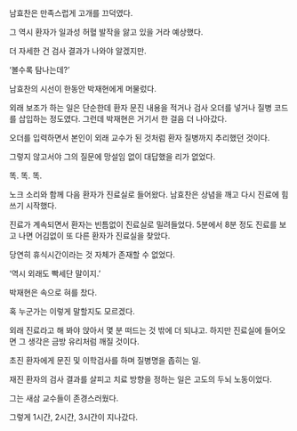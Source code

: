 남효찬은 만족스럽게 고개를 끄덕였다.

그 역시 환자가 일과성 허혈 발작을 앓고 있을 거라 예상했다.

더 자세한 건 검사 결과가 나와야 알겠지만.

‘볼수록 탐나는데?’

남효찬의 시선이 한동안 박재현에게 머물렀다.

외래 보조가 하는 일은 단순한데 환자 문진 내용을 적거나 검사 오더를 넣거나 질병 코드를 삽입하는 정도였다. 그런데 박재현은 거기서 한 걸음 더 나아갔다.

오더를 입력하면서 본인이 외래 교수가 된 것처럼 환자 질병까지 추리했던 것이다.

그렇지 않고서야 그의 질문에 망설임 없이 대답했을 리가 없었다.

똑. 똑. 똑.

노크 소리와 함께 다음 환자가 진료실로 들어왔다. 남효찬은 상념을 깨고 다시 진료에 힘쓰기 시작했다.

진료가 계속되면서 환자는 빈틈없이 진료실로 밀려들었다. 5분에서 8분 정도 진료를 보고 나면 어김없이 또 다른 환자가 진료실을 찾았다.

당연히 휴식시간이라는 것 자체가 존재할 수 없었다.

‘역시 외래도 빡세단 말이지.’

박재현은 속으로 혀를 찼다.

혹 누군가는 이렇게 말할지도 모르겠다.

외래 진료라고 해 봐야 앉아서 몇 분 떠드는 것 밖에 더 되냐고. 하지만 진료실에 들어오면 그 생각은 금방 유리처럼 깨질 것이다.

초진 환자에게 문진 및 이학검사를 하며 질병명을 좁히는 일.

재진 환자의 검사 결과를 살피고 치료 방향을 정하는 일은 고도의 두뇌 노동이었다.

그는 새삼 교수들이 존경스러웠다.

그렇게 1시간, 2시간, 3시간이 지나갔다.